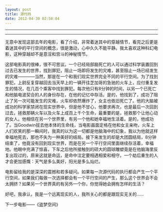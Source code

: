 ```yaml
---
layout: post
title: 源代码
date: 2012-04-30 02:50:04
---
```


<meta http-equiv='Content-Type' content='text/html; charset=utf-8' />

---

---

无意中发现这部去年的电影，看了介绍，非常着迷其中的穿越情节，看完之后更是着迷其中的平行空间的概念，很是激动，心中久久不能平静。我太喜欢这种科幻电影，这种穿越却不是意淫和宫斗的神秘情节。


这部电影真的很棒，很不可思议。一个已经局部脑死亡的人可以通过科学装置回到过去已发生的世界，找到罪犯，阻止一场即将发生的灾难，甚至阻止一场已经发生的灾难————当然，那是在一个和我们现实世界完全不同的平行空间。为了找到罪犯，上尉反复穿越回去当天早上的一辆开往芝加哥的急驰的火车上，应付重复发生的情况，在几百个乘客中找到罪犯。每次他只有8分钟的时间，以另一个已死亡和他脑电波契合的人的身份存在，在他的记忆中存活。是的，他找到了，成功了阻止了另一次可能发生的灾难，火车却依然爆炸了，女主也依旧死亡了。他的大脑被成功的科学家禁闭在现实世界中，但是他不甘心，他要求再次，也是最后一次回到过去，拯救那辆火车以及火车上成百上千个生命，最重要的是，拯救那个让他心动的女人。他相信在另一个世界里，有另一个他和她幸福地生活着。是的，他成功了。当Goodwin拔去他本体的生命线，当电影画面定格在他和女主亲吻，火车上人们欢笑的那一瞬间时，我真的以为这一切都是他脑海中的幻象，我以为他就这样幸福地死去，那也不失为一种美好的结局。接下来发生的却是大团圆结局，8分钟结束了，他竟没有回到现实世界，而是在另一个平行空间里面继续存活着，幸福地。他眼中充满了惊喜，下车之后他所接触到的硕大的圆球雕塑竟是在他脑海里反复出现过的，原来这就是命运，是命中注定要相遇相爱和相守。一个劫后重生的人才会更加感慨：天气是多么美好，阳光是多么灿烂。



电影留给我的是深深的震撼和若多疑问。如果每一次源代码的执行都会产生一个平行空间，如果我们每做一次选择都会有一个平行空间的产生，那么这个世界会不会太拥挤？如果另一个世界真的有另外一个你，你觉得她会拥有怎样的生活？

好吧，我承认，我是一个远离现实的人，我所关心的都是跟现实无关的……

下一步电影——《盗梦空间》


